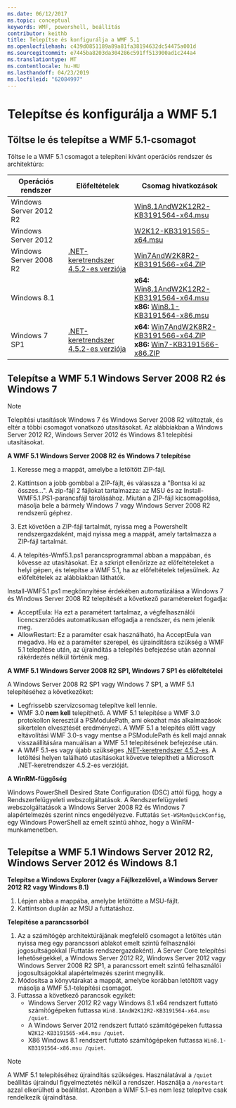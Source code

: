 ```yaml
---
ms.date: 06/12/2017
ms.topic: conceptual
keywords: WMF, powershell, beállítás
contributor: keithb
title: Telepítse és konfigurálja a WMF 5.1
ms.openlocfilehash: c439d0851189a89a81fa38194632dc54475a001d
ms.sourcegitcommit: e7445ba8203da304286c591ff513900ad1c244a4
ms.translationtype: MT
ms.contentlocale: hu-HU
ms.lasthandoff: 04/23/2019
ms.locfileid: "62084997"
---
```

# <a name="install-and-configure-wmf-51"></a>Telepítse és konfigurálja a WMF 5.1

## <a name="download-and-install-the-wmf-51-package"></a>Töltse le és telepítse a WMF 5.1-csomagot

Töltse le a WMF 5.1 csomagot a telepíteni kívánt operációs rendszer és architektúra:

| Operációs rendszer       | Előfeltételek           | Csomag hivatkozások                          |
|------------------------|-------------------------|----------------------------------------|
| Windows Server 2012 R2 |                         | [Win8.1AndW2K12R2-KB3191564-x64.msu][] |
| Windows Server 2012    |                         | [W2K12-KB3191565-x64.msu][]            |
| Windows Server 2008 R2 | [.NET-keretrendszer 4.5.2-es verziója][]| [Win7AndW2K8R2-KB3191566-x64.ZIP][]    |
| Windows 8.1            |                         | **x64:** [Win8.1AndW2K12R2-KB3191564-x64.msu][]</br>**x86:** [Win8.1-KB3191564-x86.msu][] |
| Windows 7 SP1          | [.NET-keretrendszer 4.5.2-es verziója][]| **x64:** [Win7AndW2K8R2-KB3191566-x64.ZIP][]</br>**x86:** [Win7-KB3191566-x86.ZIP][] |

[.NET-keretrendszer 4.5.2-es verziója]: https://www.microsoft.com/download/details.aspx?id=42642
[W2K12-KB3191565-x64.msu]: https://go.microsoft.com/fwlink/?linkid=839513
[Win7-KB3191566-x86.ZIP]: https://go.microsoft.com/fwlink/?linkid=839522
[Win7AndW2K8R2-KB3191566-x64.ZIP]: https://go.microsoft.com/fwlink/?linkid=839523
[Win8.1-KB3191564-x86.msu]: https://go.microsoft.com/fwlink/?linkid=839521
[Win8.1AndW2K12R2-KB3191564-x64.msu]: https://go.microsoft.com/fwlink/?linkid=839516

## <a name="install-wmf-51-for-windows-server-2008-r2-and-windows-7"></a>Telepítse a WMF 5.1 Windows Server 2008 R2 és Windows 7

> [!NOTE]
> Telepítési utasítások Windows 7 és Windows Server 2008 R2 változtak, és eltér a többi csomagot vonatkozó utasításokat. Az alábbiakban a Windows Server 2012 R2, Windows Server 2012 és Windows 8.1 telepítési utasításokat.

**A WMF 5.1 Windows Server 2008 R2 és Windows 7 telepítése**

1. Keresse meg a mappát, amelybe a letöltött ZIP-fájl.

2. Kattintson a jobb gombbal a ZIP-fájlt, és válassza a "Bontsa ki az összes...". A zip-fájl 2 fájlokat tartalmazza: az MSU és az Install-WMF5.1.PS1-parancsfájl tárolásához.
Miután a ZIP-fájl kicsomagolása, másolja bele a bármely Windows 7 vagy Windows Server 2008 R2 rendszerű géphez.

3. Ezt követően a ZIP-fájl tartalmát, nyissa meg a Powershellt rendszergazdaként, majd nyissa meg a mappát, amely tartalmazza a ZIP-fájl tartalmát.

4. A telepítés-Wmf5.1.ps1 parancsprogrammal abban a mappában, és kövesse az utasításokat. Ez a szkript ellenőrizze az előfeltételeket a helyi gépen, és telepítse a WMF 5.1, ha az előfeltételek teljesülnek. Az előfeltételek az alábbiakban láthatók.

Install-WMF5.1.ps1 megkönnyítése érdekében automatizálása a Windows 7 és Windows Server 2008 R2 telepítését a következő paramétereket fogadja:

- AcceptEula: Ha ezt a paramétert tartalmaz, a végfelhasználói licencszerződés automatikusan elfogadja a rendszer, és nem jelenik meg.
- AllowRestart: Ez a paraméter csak használható, ha AcceptEula van megadva. Ha ez a paraméter szerepel, és újraindításra szükség a WMF 5.1 telepítése után, az újraindítás a telepítés befejezése után azonnal rákérdezés nélkül történik meg.

**A WMF 5.1 Windows Server 2008 R2 SP1, Windows 7 SP1 és előfeltételei**

A Windows Server 2008 R2 SP1 vagy Windows 7 SP1, a WMF 5.1 telepítéséhez a következőket:
- Legfrissebb szervizcsomag telepítve kell lennie.
- WMF 3.0 **nem kell** telepíthető. A WMF 5.1 telepítése a WMF 3.0 protokollon keresztül a PSModulePath, ami okozhat más alkalmazások sikertelen elvesztését eredményezi. A WMF 5.1 a telepítés előtt vagy eltávolítási WMF 3.0-s vagy mentse a PSModulePath és kell majd annak visszaállítására manuálisan a WMF 5.1 telepítésének befejezése után.
- A WMF 5.1-es vagy újabb szükséges [.NET-keretrendszer 4.5.2-es](https://www.microsoft.com/en-ca/download/details.aspx?id=42642).
A letöltési helyen található utasításokat követve telepítheti a Microsoft .NET-keretrendszer 4.5.2-es verzióját.

**A WinRM-függőség**

Windows PowerShell Desired State Configuration (DSC) attól függ, hogy a Rendszerfelügyeleti webszolgáltatások.
A Rendszerfelügyeleti webszolgáltatások a Windows Server 2008 R2 és Windows 7 alapértelmezés szerint nincs engedélyezve.
Futtatás `Set-WSManQuickConfig`, egy Windows PowerShell az emelt szintű ahhoz, hogy a WinRM-munkamenetben.

## <a name="install-wmf-51-for-windows-server-2012-r2-windows-server-2012-and-windows-81"></a>Telepítse a WMF 5.1 Windows Server 2012 R2, Windows Server 2012 és Windows 8.1

**Telepítse a Windows Explorer (vagy a Fájlkezelővel, a Windows Server 2012 R2 vagy Windows 8.1)**

1. Lépjen abba a mappába, amelybe letöltötte a MSU-fájlt.
2. Kattintson duplán az MSU a futtatáshoz.

**Telepítése a parancssorból**

1. Az a számítógép architektúrájának megfelelő csomagot a letöltés után nyissa meg egy parancssori ablakot emelt szintű felhasználói jogosultságokkal (Futtatás rendszergazdaként). A Server Core telepítési lehetőségekkel, a Windows Server 2012 R2, Windows Server 2012 vagy Windows Server 2008 R2 SP1, a parancssort emelt szintű felhasználói jogosultságokkal alapértelmezés szerint megnyílik.
2. Módosítsa a könyvtárakat a mappát, amelybe korábban letöltött vagy másolja a WMF 5.1-telepítési csomagot.
3. Futtassa a következő parancsok egyikét:
   - Windows Server 2012 R2 vagy Windows 8.1 x64 rendszert futtató számítógépeken futtassa `Win8.1AndW2K12R2-KB3191564-x64.msu /quiet`.
   - A Windows Server 2012 rendszert futtató számítógépeken futtassa `W2K12-KB3191565-x64.msu /quiet`.
   - X86 Windows 8.1 rendszert futtató számítógépeken futtassa `Win8.1-KB3191564-x86.msu /quiet`.

> [!NOTE]
> A WMF 5.1 telepítéséhez újraindítás szükséges. Használatával a `/quiet` beállítás újraindul figyelmeztetés nélkül a rendszer.
> Használja a `/norestart` azzal elkerülheti a beállítást. Azonban a WMF 5.1-es nem lesz telepítve csak rendelkezik újraindítása.

